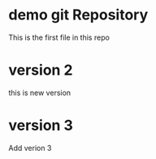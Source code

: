 # demo git Repository

This is the first file in this repo

#  version 2

this is new version

# version 3

Add verion 3 